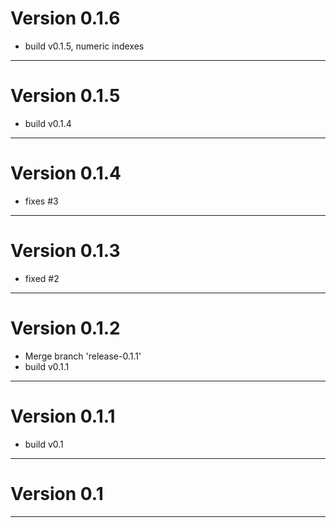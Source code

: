 # Version 0.1.6
 - build v0.1.5, numeric indexes

----------

# Version 0.1.5
 - build v0.1.4

----------

# Version 0.1.4
 - fixes #3

----------

# Version 0.1.3
 - fixed #2

----------

# Version 0.1.2
 - Merge branch 'release-0.1.1'
 - build v0.1.1

----------

# Version 0.1.1
 - build v0.1

----------

# Version 0.1

----------


